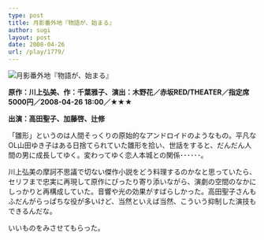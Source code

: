 ```yaml
---
type: post
title: 月影番外地『物語が、始まる』
author: sugi
layout: post
date: 2008-04-26
url: /play/1779/
---
```

<img src="/images/play/20070426.jpg" alt="月影番外地『物語が、始まる』" class="alignleft" />

**原作：川上弘美、作：千葉雅子、演出：木野花／赤坂RED/THEATER／指定席5000円／2008-04-26 18:00／★★★**

**出演：高田聖子、加藤啓、辻修**

「雛形」というのは人間そっくりの原始的なアンドロイドのようなもの。平凡なOL山田ゆき子はある日捨てられていた雛形を拾い、世話をすると、だんだん人間の男に成長してゆく。変わってゆく恋人本城との関係･･････。

川上弘美の摩訶不思議で切ない傑作小説をどう料理するのかなと思っていたら、セリフまで忠実に再現して原作にぴったり寄り添いながら、演劇の空間のなかにしっかりと再構成していた。音響や光の効果がすばらしかった。高田聖子さんもふだんがらっぱちな役が多いけど、当然といえば当然、こういう抑制した演技もできるんだな。

いいものをみさせてもらった。
